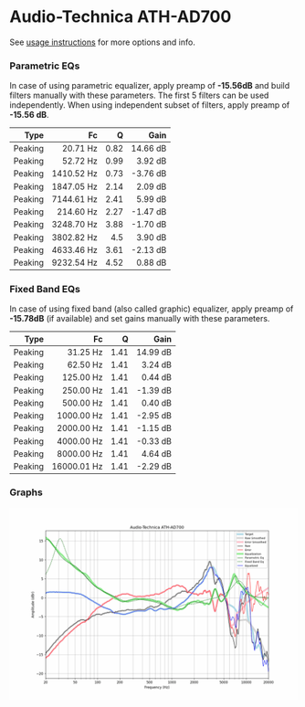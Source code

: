 # Audio-Technica ATH-AD700
See [usage instructions](https://github.com/jaakkopasanen/AutoEq#usage) for more options and info.

### Parametric EQs
In case of using parametric equalizer, apply preamp of **-15.56dB** and build filters manually
with these parameters. The first 5 filters can be used independently.
When using independent subset of filters, apply preamp of **-15.56 dB**.

| Type    | Fc         |    Q | Gain     |
|--------:|-----------:|-----:|---------:|
| Peaking | 20.71 Hz   | 0.82 | 14.66 dB |
| Peaking | 52.72 Hz   | 0.99 | 3.92 dB  |
| Peaking | 1410.52 Hz | 0.73 | -3.76 dB |
| Peaking | 1847.05 Hz | 2.14 | 2.09 dB  |
| Peaking | 7144.61 Hz | 2.41 | 5.99 dB  |
| Peaking | 214.60 Hz  | 2.27 | -1.47 dB |
| Peaking | 3248.70 Hz | 3.88 | -1.70 dB |
| Peaking | 3802.82 Hz | 4.5  | 3.90 dB  |
| Peaking | 4633.46 Hz | 3.61 | -2.13 dB |
| Peaking | 9232.54 Hz | 4.52 | 0.88 dB  |

### Fixed Band EQs
In case of using fixed band (also called graphic) equalizer, apply preamp of **-15.78dB**
(if available) and set gains manually with these parameters.

| Type    | Fc          |    Q | Gain     |
|--------:|------------:|-----:|---------:|
| Peaking | 31.25 Hz    | 1.41 | 14.99 dB |
| Peaking | 62.50 Hz    | 1.41 | 3.24 dB  |
| Peaking | 125.00 Hz   | 1.41 | 0.44 dB  |
| Peaking | 250.00 Hz   | 1.41 | -1.39 dB |
| Peaking | 500.00 Hz   | 1.41 | 0.40 dB  |
| Peaking | 1000.00 Hz  | 1.41 | -2.95 dB |
| Peaking | 2000.00 Hz  | 1.41 | -1.15 dB |
| Peaking | 4000.00 Hz  | 1.41 | -0.33 dB |
| Peaking | 8000.00 Hz  | 1.41 | 4.64 dB  |
| Peaking | 16000.01 Hz | 1.41 | -2.29 dB |

### Graphs
![](./Audio-Technica%20ATH-AD700.png)